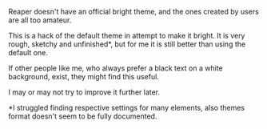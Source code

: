 Reaper doesn't have an official bright theme, and the ones created by users are all too amateur.

This is a hack of the default theme in attempt to make it bright. It is very rough, sketchy and unfinished*,
but for me it is still better than using the default one.

If other people like me, who always prefer a black text on a white background, exist, they might find this useful.

I may or may not try to improve it further later.

*I struggled finding respective settings for many elements, also themes format doesn't seem to be fully documented.
